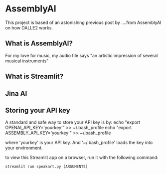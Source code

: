 # AssemblyAI
This project is based of an astonishing previous post by ....from AssemblyAI on how DALLE2 works.

## What is AssemblyAI?



For my love for music, my audio file says "an artistic impression of several musical instruments"
## What is Streamlit?

## Jina AI


## Storing your API key
A standard and safe way to store your API key is by:
echo "export OPENAI_API_KEY='yourkey'" >> ~/.bash_profile
echo "export ASSEMBLY_API_KEY='yourkey'" >> ~/.bash_profile

where 'yourkey' is your API key. And '~/.bash_profile' loads the key into your environment.

to view this Streamlit app on a browser, run it with the following
  command:

    streamlit run speakart.py [ARGUMENTS]